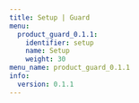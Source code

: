 ```yaml
---
title: Setup | Guard
menu:
  product_guard_0.1.1:
    identifier: setup
    name: Setup
    weight: 30
menu_name: product_guard_0.1.1
info:
  version: 0.1.1
---
```


